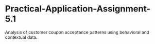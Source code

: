 # Practical-Application-Assignment-5.1
Analysis of customer coupon acceptance patterns using behavioral and contextual data.
